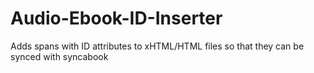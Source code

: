 # Audio-Ebook-ID-Inserter
Adds spans with ID attributes to xHTML/HTML files so that they can be synced with syncabook

